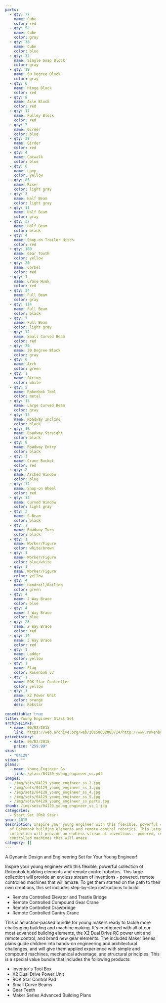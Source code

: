 ```yaml
---
parts:
  - qty: 77
    name: Cube
    color: red
  - qty: 52
    name: Cube
    color: gray
  - qty: 38
    name: Cube
    color: blue
  - qty: 32
    name: Single Snap Block
    color: gray
  - qty: 19
    name: 60 Degree Block
    color: gray
  - qty: 6
    name: Hinge Block
    color: red
  - qty: 8
    name: Axle Block
    color: red
  - qty: 17
    name: Pulley Block
    color: red
  - qty: 2
    name: Girder
    color: blue
  - qty: 38
    name: Girder
    color: red
  - qty: 4
    name: Catwalk
    color: blue
  - qty: 6
    name: Lamp
    color: yellow
  - qty: 85
    name: Riser
    color: light gray
  - qty: 3
    name: Half Beam
    color: light gray
  - qty: 11
    name: Half Beam
    color: gray
  - qty: 37
    name: Half Beam
    color: black
  - qty: 4
    name: Snap-on Trailer Hitch
    color: red
  - qty: 160
    name: Gear Tooth
    color: yellow
  - qty: 20
    name: Corbel
    color: red
  - qty: 1
    name: Crane Hook
    color: red
  - qty: 34
    name: Full Beam
    color: gray
  - qty: 114
    name: Full Beam
    color: black
  - qty: 7
    name: Full Beam
    color: light gray
  - qty: 12
    name: Small Curved Beam
    color: red
  - qty: 20
    name: 30 Degree Block
    color: gray
  - qty: 6
    name: Arch
    color: green
  - qty: 1
    name: String
    color: white
  - qty: 2
    name: Rokenbok Tool
    color: metal
  - qty: 13
    name: Large Curved Beam
    color: gray
  - qty: 12
    name: Roadway Incline
    color: black
  - qty: 16
    name: Roadway Straight
    color: black
  - qty: 8
    name: Roadway Entry
    color: black
  - qty: 1
    name: Crane Bucket
    color: red
  - qty: 2
    name: Arched Window
    color: blue
  - qty: 12
    name: Snap-on Wheel
    color: red
  - qty: 12
    name: Curved Window
    color: light gray
  - qty: 2
    name: S-Beam
    color: black
  - qty: 1
    name: Roadway Turn
    color: black
  - qty: 1
    name: Worker/Figure
    color: white/brown
  - qty: 1
    name: Worker/Figure
    color: blue/white
  - qty: 1
    name: Worker/Figure
    color: yellow
  - qty: 4
    name: Handrail/Railing
    color: green
  - qty: 4
    name: 2 Way Brace
    color: blue
  - qty: 4
    name: 3 Way Brace
    color: blue
  - qty: 28
    name: 2 Way Brace
    color: red
  - qty: 19
    name: 3 Way Brace
    color: red
  - qty: 1
    name: Ladder
    color: yellow
  - qty: 1
    name: Flag
    color: Rokenbok v3
  - qty: 1
    name: ROK Star Controller
    color: yellow
  - qty: 1
    name: X2 Power Unit
    color: orange
    desc: Rokstar
    
cmseditable: true
title: Young Engineer Start Set
archiveLinks:
  - name: 06/02/2015
    link: https://web.archive.org/web/20150602005714/http://www.rokenbok.com/shop/start-sets/maker-series-young-engineer-start-set-0
priceHistory:
  - date: 06/02/2015
    price: "259.99"
skus:
  - "04129"
video: ""
plans:
  - name: Young Engineer Ss
    link: /plans/04129_young_engineer_ss.pdf
images:
  - /img/sets/04129_young_engineer_ss_2.jpg
  - /img/sets/04129_young_engineer_ss_3.jpg
  - /img/sets/04129_young_engineer_ss_4.jpg
  - /img/sets/04129_young_engineer_ss_5.jpg
  - /img/sets/04129_young_engineer_ss_parts.jpg
thumb: /img/sets/04129_young_engineer_ss_1.jpg
categories:
  - Start Set (Rok Star)
year: 2015
description: Inspire your young engineer with this flexible, powerful collection
  of Rokenbok building elements and remote control robotics. This large
  collection will provide an endless stream of inventions - powered, remote
  controlled machines that will amaze.
category: []
---
```

A Dynamic Design and Engineering Set for Your Young Engineer!

Inspire your young engineer with this flexible, powerful collection of Rokenbok building elements and remote control robotics. This large collection will provide an endless stream of inventions - powered, remote controlled machines that will amaze. To get them started on the path to their own creations, this set includes step-by-step instructions to build:

  - Remote Controlled Elevator and Trestle Bridge
  - Remote Controlled Compound Gear Crane
  - Remote Controlled Drawbridge
  - Remote Controlled Gantry Crane

This is an action-packed bundle for young makers ready to tackle more challenging building and machine making.  It's configured with all of our most advanced building elements, the X2 Dual Drive RC power unit and remote control, and brand new gear elements. The included Maker Series plans guide children into hands-on engineering and architectural challenges, and will give them applied experience with simple and compound machines, mechanical advantage, and structural principles. This is a special value bundle that includes the following products:

  - Inventor's Tool Box
  - X2 Dual Drive Power Unit
  - ROK Star Control Pad
  - Small Curve Beams
  - Gear Teeth
  - Maker Series Advanced Building Plans
